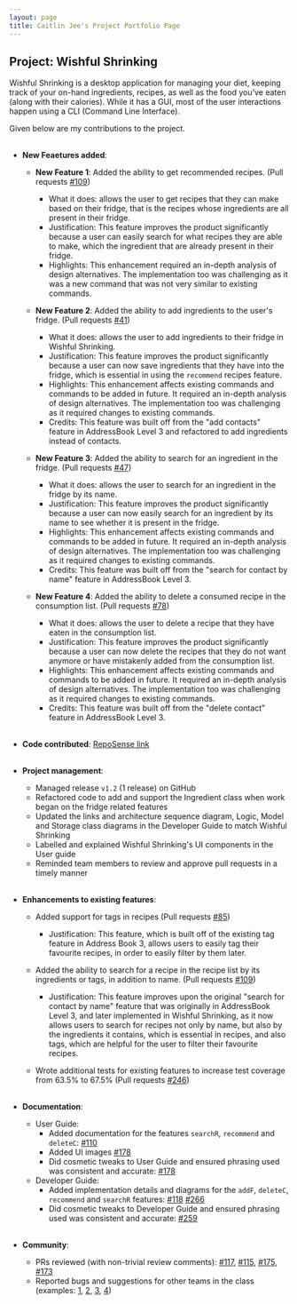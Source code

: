 ```yaml
---
layout: page
title: Caitlin Jee's Project Portfolio Page
---
```


## Project: Wishful Shrinking

Wishful Shrinking is a desktop application for managing your diet, keeping track of your on-hand ingredients, recipes, as well as the food you’ve eaten (along with their calories). While it has a GUI, most of the user interactions happen using a CLI (Command Line Interface).

Given below are my contributions to the project. <br><br>

* **New Feaetures added**:
  * **New Feature 1**: Added the ability to get recommended recipes. (Pull requests [\#109](https://github.com/AY2021S1-CS2103T-W10-2/tp/pull/109))
    * What it does: allows the user to get recipes that they can make based on their fridge, that is the recipes whose ingredients are all present in their fridge.
    * Justification: This feature improves the product significantly because a user can easily search for what recipes they are able to make, which the ingredient that are already present in their fridge.
    * Highlights: This enhancement required an in-depth analysis of design alternatives. The implementation too was challenging as it was a new command that was not very similar to existing commands.

  * **New Feature 2**: Added the ability to add ingredients to the user's fridge. (Pull requests [\#41](https://github.com/AY2021S1-CS2103T-W10-2/tp/pull/41))
    * What it does: allows the user to add ingredients to their fridge in Wishful Shrinking.
    * Justification: This feature improves the product significantly because a user can now save ingredients that they have into the fridge, which is essential in using the `recommend` recipes feature.
    * Highlights: This enhancement affects existing commands and commands to be added in future. It required an in-depth analysis of design alternatives. The implementation too was challenging as it required changes to existing commands.
    * Credits: This feature was built off from the "add contacts" feature in AddressBook Level 3 and refactored to add ingredients instead of contacts.

  * **New Feature 3**: Added the ability to search for an ingredient in the fridge. (Pull requests [\#47](https://github.com/AY2021S1-CS2103T-W10-2/tp/pull/47))
    * What it does: allows the user to search for an ingredient in the fridge by its name.
    * Justification: This feature improves the product significantly because a user can now easily search for an ingredient by its name to see whether it is present in the fridge.
    * Highlights: This enhancement affects existing commands and commands to be added in future. It required an in-depth analysis of design alternatives. The implementation too was challenging as it required changes to existing commands.
    * Credits: This feature was built off from the "search for contact by name" feature in AddressBook Level 3.

  * **New Feature 4**: Added the ability to delete a consumed recipe in the consumption list. (Pull requests [\#78](https://github.com/AY2021S1-CS2103T-W10-2/tp/pull/78))
    * What it does: allows the user to delete a recipe that they have eaten in the consumption list.
    * Justification: This feature improves the product significantly because a user can now delete the recipes that they do not want anymore or have mistakenly added from the consumption list.
    * Highlights: This enhancement affects existing commands and commands to be added in future. It required an in-depth analysis of design alternatives. The implementation too was challenging as it required changes to existing commands.
    * Credits: This feature was built off from the "delete contact" feature in AddressBook Level 3. <br><br>

* **Code contributed**: [RepoSense link](https://nus-cs2103-ay2021s1.github.io/tp-dashboard/#breakdown=true&search=caitlinjee&sort=groupTitle&sortWithin=title&since=2020-08-14&timeframe=commit&mergegroup=&groupSelect=groupByRepos&checkedFileTypes=docs~functional-code~test-code~other) <br><br>

* **Project management**:
  * Managed release `v1.2` (1 release) on GitHub
  * Refactored code to add and support the Ingredient class when work began on the fridge related features
  * Updated the links and architecture sequence diagram, Logic, Model and Storage class diagrams in the Developer Guide to match Wishful Shrinking
  * Labelled and explained Wishful Shrinking's UI components in the User guide
  * Reminded team members to review and approve pull requests in a timely manner <br><br>

* **Enhancements to existing features**:
  * Added support for tags in recipes (Pull requests [\#85](https://github.com/AY2021S1-CS2103T-W10-2/tp/pull/85))
    * Justification: This feature, which is built off of the existing tag feature in Address Book 3, allows users to easily tag their favourite recipes, in order to easily filter by them later.

  * Added the ability to search for a recipe in the recipe list by its ingredients or tags, in addition to name. (Pull requests [\#109](https://github.com/AY2021S1-CS2103T-W10-2/tp/pull/109))
    * Justification: This feature improves upon the original "search for contact by name" feature that was originally in AddressBook Level 3, and later implemented in Wishful Shrinking, as it now allows users to search for recipes not only by name, but also by the ingredients it contains, which is essential in recipes, and also tags, which are helpful for the user to filter their favourite recipes.

  * Wrote additional tests for existing features to increase test coverage from 63.5% to 67.5% (Pull requests [\#246](https://github.com/AY2021S1-CS2103T-W10-2/tp/pull/246)) <br><br>

* **Documentation**:
  * User Guide:
    * Added documentation for the features `searchR`, `recommend` and `deleteC`: [\#110](https://github.com/AY2021S1-CS2103T-W10-2/tp/pull/110)
    * Added UI images [\#178](https://github.com/AY2021S1-CS2103T-W10-2/tp/pull/178)
    * Did cosmetic tweaks to User Guide and ensured phrasing used was consistent and accurate: [\#178](https://github.com/AY2021S1-CS2103T-W10-2/tp/pull/178)
  * Developer Guide:
    * Added implementation details and diagrams for the `addF`, `deleteC`, `recommend` and `searchR` features: [\#118](https://github.com/AY2021S1-CS2103T-W10-2/tp/pull/118) [\#266](https://github.com/AY2021S1-CS2103T-W10-2/tp/pull/266)
    * Did cosmetic tweaks to Developer Guide and ensured phrasing used was consistent and accurate: [\#259](https://github.com/AY2021S1-CS2103T-W10-2/tp/pull/259) <br><br>

* **Community**:
  * PRs reviewed (with non-trivial review comments): [\#117](https://github.com/AY2021S1-CS2103T-W10-2/tp/pull/117), [\#115](https://github.com/AY2021S1-CS2103T-W10-2/tp/pull/115), [\#175](https://github.com/AY2021S1-CS2103T-W10-2/tp/pull/175), [\#173](https://github.com/AY2021S1-CS2103T-W10-2/tp/pull/173)
  * Reported bugs and suggestions for other teams in the class (examples: [1](https://github.com/caitlinjee/ped/issues/1), [2](https://github.com/caitlinjee/ped/issues/2), [3](https://github.com/caitlinjee/ped/issues/3), [4](https://github.com/caitlinjee/ped/issues/4))

